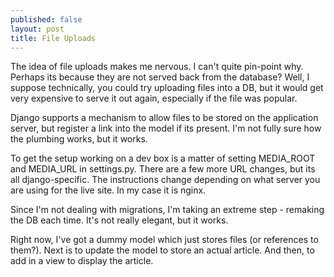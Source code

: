 ```yaml
---
published: false
layout: post
title: File Uploads
---
```


The idea of file uploads makes me nervous. I can't quite pin-point why. Perhaps its because they are not served back from the database? Well, I suppose technically, you could try uploading files into a DB, but it would get very expensive to serve it out again, especially if the file was popular. 

Django supports a mechanism to allow files to be stored on the application server, but register a link into the model if its present. I'm not fully sure how the plumbing works, but it works. 

To get the setup working on a dev box is a matter of setting MEDIA_ROOT and MEDIA_URL in settings.py. There are a few more URL changes, but its all django-specific. The instructions change depending on what server you are using for the live site. In my case it is nginx. 

Since I'm not dealing with migrations, I'm taking an extreme step - remaking the DB each time. It's not really elegant, but it works.

Right now, I've got a dummy model which just stores files (or references to them?). Next is to update the model to store an actual article. And then, to add in a view to display the article.


